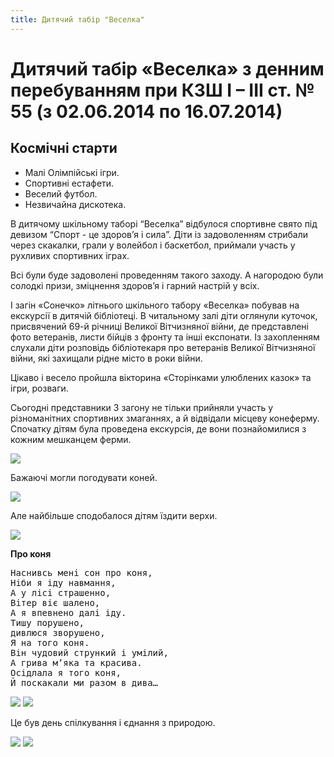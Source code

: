 ```yaml
---
title: Дитячий табір "Веселка"
---
```


# Дитячий табір «Веселка» з денним перебуванням при КЗШ І – ІІІ ст. № 55 (з 02.06.2014 по 16.07.2014)

## Космічні старти

- Малі Олімпійські ігри.
- Спортивні естафети.
- Веселий футбол.
- Незвичайна дискотека.

В дитячому шкільному таборі “Веселка” відбулося спортивне свято під девизом “Спорт - це здоров’я і сила”. Діти із задоволенням стрибали через скакалки, грали у волейбол і баскетбол, приймали участь у рухливих спортивних іграх.

Всі були буде задоволені проведенням такого заходу. А нагородою були солодкі призи, зміцнення здоров’я і гарний настрій у всіх.

<slideshow id="_/72157648766145688" />

I загін «Сонечко» літнього шкільного табору «Веселка» побував на екскурсії в дитячій бібліотеці. В читальному залі діти оглянули куточок, присвячений 69-й річниці Великої Вітчизняної війни, де представлені фото ветеранів, листи бійців з фронту та інші експонати. Із захопленням слухали діти розповідь бібліотекаря про ветеранів Великої Вітчизняної війни, які захищали рідне місто в роки війни.

Цікаво і весело пройшла вікторина «Сторінками улюблених казок» та ігри, розваги.

<slideshow id="_/72157646846153613" />

Сьогодні представники 3 загону не тільки прийняли участь у різноманітних спортивних змаганнях, а й відвідали місцеву конеферму. Спочатку дітям була проведена екскурсія, де вони познайомилися з кожним мешканцем ферми.

![](1.webp)

Бажаючі могли погодувати коней.

![](2.webp)

Але найбільше сподобалося дітям їздити верхи.

![](3.webp)

**Про коня**

<pre>
Наснивсь мені сон про коня,
Ніби я іду навмання,
А у лісі страшенно,
Вітер віє шалено,
А я впевнено далі іду.
Тишу порушено,
дивлюся зворушено,
Я на того коня.
Він чудовий стрункий і умілий,
А грива м’яка та красива.
Осідлала я того коня,
Й поскакали ми разом в дива…
</pre>

![](4.webp)
![](5.webp)

Це був день спілкування і єднання з природою.

![](6.webp)
![](7.webp)

